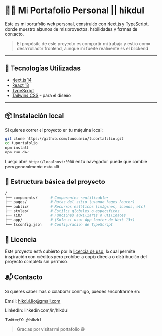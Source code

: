 # 🧑‍💻 Mi Portafolio Personal || hikdul

Este es mi portafolio web personal, construido con [Next.js](https://nextjs.org/) y [TypeScript](https://www.typescriptlang.org/), donde muestro algunos de mis proyectos, habilidades y formas de contacto.

> El propósito de este proyecto es compartir mi trabajo y estilo como desarrollador frontend, aunque mi fuerte realmente es el backend

---

## 🚀 Tecnologías Utilizadas

- [Next.js 14](https://nextjs.org/)
- [React 18](https://reactjs.org/)
- [TypeScript](https://www.typescriptlang.org/)
- [Tailwind CSS](https://tailwindcss.com/) – para el diseño

---

## 📦 Instalación local

Si quieres correr el proyecto en tu máquina local:

```bash
git clone https://github.com/tuusuario/tuportafolio.git
cd tuportafolio
npm install
npm run dev
```
Luego abre `http://localhost:3000` en tu navegador. puede que cambie pero generalmente esta alli

## 📁 Estructura básica del proyecto

```bash
/
├── components/      # Componentes reutilizables
├── pages/           # Rutas del sitio (usando Pages Router)
├── public/          # Recursos estáticos (imágenes, íconos, etc)
├── styles/          # Estilos globales o específicos
├── lib/             # Funciones auxiliares o utilidades
├── app/             # (Solo si usas App Router de Next 13+)
└── tsconfig.json    # Configuración de TypeScript

```
## 📄 Licencia
Este proyecto está cubierto por la [licencia de uso](./LICENCE.md), la cual permite inspiración con créditos pero prohíbe la copia directa o distribución del proyecto completo sin permiso.


## 📬 Contacto
Si quieres saber más o colaborar conmigo, puedes encontrarme en:

Email: hikdul.lio@gmail.com

LinkedIn: linkedin.com/in/hikdul

Twitter/X: @hikdul

>Gracias por visitar mi portafolio 😄
